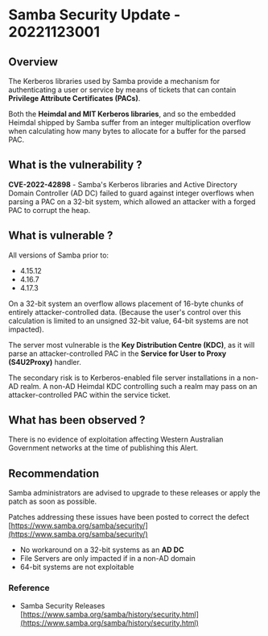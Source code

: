 # Samba Security Update - 20221123001

## Overview

The Kerberos libraries used by Samba provide a mechanism for authenticating a user or service by means of tickets that can contain
**Privilege Attribute Certificates (PACs)**.

Both the **Heimdal and MIT Kerberos libraries**, and so the embedded Heimdal shipped by Samba suffer from an integer multiplication
overflow when calculating how many bytes to allocate for a buffer for the parsed PAC.

## What is the vulnerability ?

**CVE-2022-42898** - Samba's Kerberos libraries and Active Directory Domain Controller (AD DC) failed to guard against integer overflows when parsing a PAC on a 32-bit system, which allowed an attacker with a forged PAC to corrupt the heap.

## What is vulnerable ?

All versions of Samba prior to:

- 4.15.12
- 4.16.7
- 4.17.3

On a 32-bit system an overflow allows placement of 16-byte chunks of entirely attacker-controlled data. (Because the user's control over this calculation is limited to an unsigned 32-bit value, 64-bit systems are not impacted).

The server most vulnerable is the  **Key Distribution Centre (KDC)**, as it will parse an attacker-controlled PAC in the **Service for User to Proxy (S4U2Proxy)** handler.

The secondary risk is to Kerberos-enabled file server installations in a non-AD realm.  A non-AD Heimdal KDC controlling such a realm may pass on an attacker-controlled PAC within the service ticket.

## What has been observed ?

There is no evidence of exploitation affecting Western Australian Government networks at the time of publishing this Alert.

## Recommendation

Samba administrators are advised to upgrade to these releases or apply the patch as soon as possible.

Patches addressing these issues have been posted to correct the defect [https://www.samba.org/samba/security/](https://www.samba.org/samba/security/)

- No workaround on a 32-bit systems as an **AD DC**
- File Servers are only impacted if in a non-AD domain
- 64-bit systems are not exploitable

### Reference

- Samba Security Releases [https://www.samba.org/samba/history/security.html](https://www.samba.org/samba/history/security.html)
